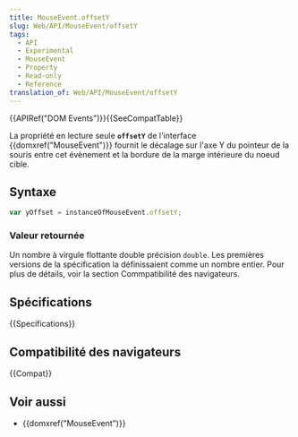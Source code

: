```yaml
---
title: MouseEvent.offsetY
slug: Web/API/MouseEvent/offsetY
tags:
  - API
  - Experimental
  - MouseEvent
  - Property
  - Read-only
  - Reference
translation_of: Web/API/MouseEvent/offsetY
---
```


{{APIRef("DOM Events")}}{{SeeCompatTable}}

La propriété en lecture seule **`offsetY`** de l'interface {{domxref("MouseEvent")}} fournit le décalage sur l'axe Y du pointeur de la souris entre cet évènement et la bordure de la marge intérieure du noeud cible.

## Syntaxe

```js
var yOffset = instanceOfMouseEvent.offsetY;
```

### Valeur retournée

Un nombre à virgule flottante double précision `double`. Les premières versions de la spécification la définissaient comme un nombre entier. Pour plus de détails, voir la section Commpatibilité des navigateurs.

## Spécifications

{{Specifications}}

## Compatibilité des navigateurs

{{Compat}}

## Voir aussi

- {{domxref("MouseEvent")}}
